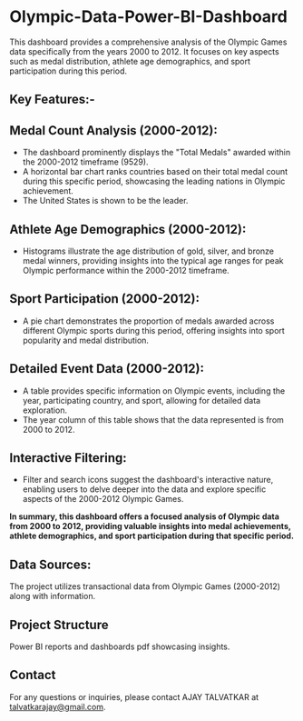 # Olympic-Data-Power-BI-Dashboard
This dashboard provides a comprehensive analysis of the Olympic Games data specifically from the years 2000 to 2012. It focuses on key aspects such as medal distribution, athlete age demographics, and sport participation during this period.

## Key Features:-

## Medal Count Analysis (2000-2012):
- The dashboard prominently displays the "Total Medals" awarded within the 2000-2012 timeframe (9529).
- A horizontal bar chart ranks countries based on their total medal count during this specific period, showcasing the leading nations in Olympic achievement. 
- The United States is shown to be the leader.
## Athlete Age Demographics (2000-2012):
- Histograms illustrate the age distribution of gold, silver, and bronze medal winners, providing insights into the typical age ranges for peak Olympic performance within the 2000-2012 timeframe.
## Sport Participation (2000-2012):
- A pie chart demonstrates the proportion of medals awarded across different Olympic sports during this period, offering insights into sport popularity and medal distribution.
## Detailed Event Data (2000-2012):
- A table provides specific information on Olympic events, including the year, participating country, and sport, allowing for detailed data exploration. 
- The year column of this table shows that the data  represented is from 2000 to 2012.
## Interactive Filtering:
- Filter and search icons suggest the dashboard's interactive nature, enabling users to delve deeper into the data and explore specific aspects of the 2000-2012 Olympic Games.

**In summary, this dashboard offers a focused analysis of Olympic data from 2000 to 2012, providing valuable insights into medal achievements, athlete demographics, and sport participation during that specific period.**

## Data Sources:
The project utilizes transactional data from Olympic Games (2000-2012) along with information.

## Project Structure
Power BI reports and dashboards pdf showcasing insights.

## Contact
For any questions or inquiries, please contact AJAY TALVATKAR at talvatkarajay@gmail.com.


 
